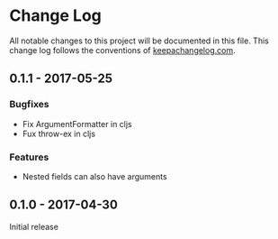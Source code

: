 # Change Log
All notable changes to this project will be documented in this file. This change log follows the conventions of [keepachangelog.com](http://keepachangelog.com/).

## 0.1.1 - 2017-05-25
### Bugfixes
- Fix ArgumentFormatter in cljs
- Fux throw-ex in cljs

### Features
- Nested fields can also have arguments

## 0.1.0 - 2017-04-30
Initial release